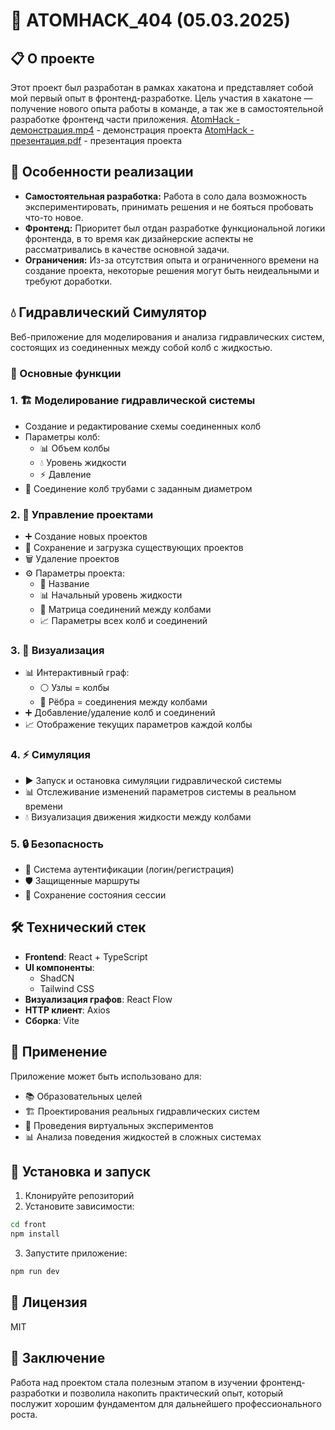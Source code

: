 # 🧪 ATOMHACK_404 (05.03.2025)

## 📋 О проекте

Этот проект был разработан в рамках хакатона и представляет собой мой первый опыт в фронтенд-разработке. Цель участия в хакатоне — получение нового опыта работы в команде, а так же в самостоятельной разработке фронтенд части приложения.
[AtomHack - демонстрация.mp4](https://drive.google.com/file/d/1a8g4HLeIrKmqxvVfYIaXSrvfyQQqwTfy/view?usp=drive_link) - демонстрация проекта
[AtomHack - презентация.pdf](https://drive.google.com/file/d/1PbysrVPV5jt5185_lNb9xJtemGpxZoBv/view?usp=drive_link) - презентация проекта

## 🎯 Особенности реализации

- **Самостоятельная разработка:** Работа в соло дала возможность экспериментировать, принимать решения и не бояться пробовать что-то новое.
- **Фронтенд:** Приоритет был отдан разработке функциональной логики фронтенда, в то время как дизайнерские аспекты не рассматривались в качестве основной задачи.
- **Ограничения:** Из-за отсутствия опыта и ограниченного времени на создание проекта, некоторые решения могут быть неидеальными и требуют доработки.

## 💧 Гидравлический Симулятор

Веб-приложение для моделирования и анализа гидравлических систем, состоящих из соединенных между собой колб с жидкостью.

### 🚀 Основные функции

### 1. 🏗️ Моделирование гидравлической системы
- Создание и редактирование схемы соединенных колб
- Параметры колб:
  - 📊 Объем колбы
  - 💧 Уровень жидкости
  - ⚡ Давление
- 🔄 Соединение колб трубами с заданным диаметром

### 2. 📁 Управление проектами
- ➕ Создание новых проектов
- 💾 Сохранение и загрузка существующих проектов
- 🗑️ Удаление проектов
- ⚙️ Параметры проекта:
  - 📝 Название
  - 📊 Начальный уровень жидкости
  - 🔗 Матрица соединений между колбами
  - 📈 Параметры всех колб и соединений

### 3. 🎨 Визуализация
- 📊 Интерактивный граф:
  - ⚪ Узлы = колбы
  - 🔗 Рёбра = соединения между колбами
- ➕ Добавление/удаление колб и соединений
- 📈 Отображение текущих параметров каждой колбы

### 4. ⚡ Симуляция
- ▶️ Запуск и остановка симуляции гидравлической системы
- 📊 Отслеживание изменений параметров системы в реальном времени
- 💧 Визуализация движения жидкости между колбами

### 5. 🔒 Безопасность
- 👤 Система аутентификации (логин/регистрация)
- 🛡️ Защищенные маршруты
- 💾 Сохранение состояния сессии

## 🛠️ Технический стек

- **Frontend**: React + TypeScript
- **UI компоненты**: 
  - ShadCN
  - Tailwind CSS
- **Визуализация графов**: React Flow
- **HTTP клиент**: Axios
- **Сборка**: Vite

## 🎯 Применение

Приложение может быть использовано для:
- 📚 Образовательных целей
- 🏗️ Проектирования реальных гидравлических систем
- 🔬 Проведения виртуальных экспериментов
- 📊 Анализа поведения жидкостей в сложных системах

## 🚀 Установка и запуск

1. Клонируйте репозиторий
2. Установите зависимости:
```bash
cd front
npm install
```
3. Запустите приложение:
```bash
npm run dev
```

## 📄 Лицензия

MIT 

## 📝 Заключение

Работа над проектом стала полезным этапом в изучении фронтенд-разработки и позволила накопить практический опыт, который послужит хорошим фундаментом для дальнейшего профессионального роста.
